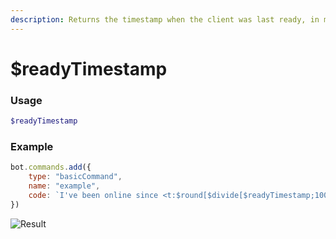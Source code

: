 ```yaml
---
description: Returns the timestamp when the client was last ready, in milliseconds.
---
```


# $readyTimestamp
### Usage
```php
$readyTimestamp
```

### Example
```javascript
bot.commands.add({
    type: "basicCommand",
    name: "example",
    code: `I've been online since <t:$round[$divide[$readyTimestamp;1000];0]:f> (<t:$round[$divide[$readyTimestamp;1000];0]:R>)!`
})
```
![Result](https://user-images.githubusercontent.com/69215413/139557335-5ede3c79-5a70-4086-a631-cddd6c593dda.png)